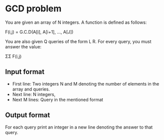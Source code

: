 # GCD problem

You are given an array of N integers. A function is defined as follows:

F(i,j) = G.C.D(A[i], A[i+1], ..., A[J])

You are also given Q queries of the form L R. For every query, you must answer the value:

ΣΣ F(i,j)

## Input format

- First line: Two integers N and M denoting the number of elements in the array and queries.
- Next line: N integers,
- Next M lines: Query in the mentioned format

## Output format

For each query print an integer in a new line denoting the answer to that query.

